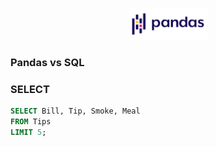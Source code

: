 <p align=center><img src='Pandas.png' width=25%></p>

### Pandas vs SQL

### SELECT

```SQL
SELECT Bill, Tip, Smoke, Meal
FROM Tips
LIMIT 5;
```

